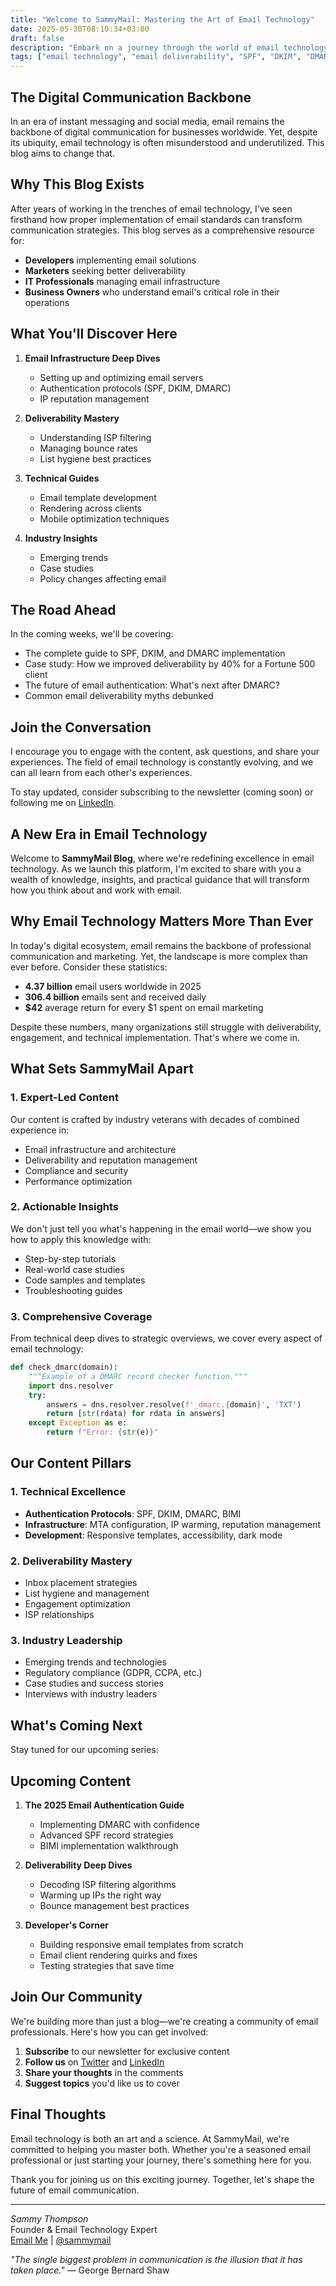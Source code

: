 ```yaml
---
title: "Welcome to SammyMail: Mastering the Art of Email Technology"
date: 2025-05-30T08:10:34+03:00
draft: false
description: "Embark on a journey through the world of email technology with Samuel Omenogor. Discover insights, best practices, and expert advice on email deliverability and infrastructure."
tags: ["email technology", "email deliverability", "SPF", "DKIM", "DMARC", "email infrastructure"]
---
```


## The Digital Communication Backbone

In an era of instant messaging and social media, email remains the backbone of digital communication for businesses worldwide. Yet, despite its ubiquity, email technology is often misunderstood and underutilized. This blog aims to change that.

## Why This Blog Exists

After years of working in the trenches of email technology, I've seen firsthand how proper implementation of email standards can transform communication strategies. This blog serves as a comprehensive resource for:

- **Developers** implementing email solutions
- **Marketers** seeking better deliverability
- **IT Professionals** managing email infrastructure
- **Business Owners** who understand email's critical role in their operations

## What You'll Discover Here

1. **Email Infrastructure Deep Dives**
   - Setting up and optimizing email servers
   - Authentication protocols (SPF, DKIM, DMARC)
   - IP reputation management

2. **Deliverability Mastery**
   - Understanding ISP filtering
   - Managing bounce rates
   - List hygiene best practices

3. **Technical Guides**
   - Email template development
   - Rendering across clients
   - Mobile optimization techniques

4. **Industry Insights**
   - Emerging trends
   - Case studies
   - Policy changes affecting email

## The Road Ahead

In the coming weeks, we'll be covering:

- The complete guide to SPF, DKIM, and DMARC implementation
- Case study: How we improved deliverability by 40% for a Fortune 500 client
- The future of email authentication: What's next after DMARC?
- Common email deliverability myths debunked

## Join the Conversation

I encourage you to engage with the content, ask questions, and share your experiences. The field of email technology is constantly evolving, and we can all learn from each other's experiences.

To stay updated, consider subscribing to the newsletter (coming soon) or following me on [LinkedIn](https://www.linkedin.com/in/samuel-omenogor-a8514125a/).

## A New Era in Email Technology

Welcome to **SammyMail Blog**, where we're redefining excellence in email technology. As we launch this platform, I'm excited to share with you a wealth of knowledge, insights, and practical guidance that will transform how you think about and work with email.

## Why Email Technology Matters More Than Ever

In today's digital ecosystem, email remains the backbone of professional communication and marketing. Yet, the landscape is more complex than ever before. Consider these statistics:

- **4.37 billion** email users worldwide in 2025
- **306.4 billion** emails sent and received daily
- **$42** average return for every $1 spent on email marketing

Despite these numbers, many organizations still struggle with deliverability, engagement, and technical implementation. That's where we come in.

## What Sets SammyMail Apart

### 1. Expert-Led Content

Our content is crafted by industry veterans with decades of combined experience in:

- Email infrastructure and architecture
- Deliverability and reputation management
- Compliance and security
- Performance optimization

### 2. Actionable Insights

We don't just tell you what's happening in the email world—we show you how to apply this knowledge with:

- Step-by-step tutorials
- Real-world case studies
- Code samples and templates
- Troubleshooting guides

### 3. Comprehensive Coverage

From technical deep dives to strategic overviews, we cover every aspect of email technology:

```python
def check_dmarc(domain):
    """Example of a DMARC record checker function."""
    import dns.resolver
    try:
        answers = dns.resolver.resolve(f'_dmarc.{domain}', 'TXT')
        return [str(rdata) for rdata in answers]
    except Exception as e:
        return f"Error: {str(e)}"
```

## Our Content Pillars

### 1. Technical Excellence

- **Authentication Protocols**: SPF, DKIM, DMARC, BIMI
- **Infrastructure**: MTA configuration, IP warming, reputation management
- **Development**: Responsive templates, accessibility, dark mode

### 2. Deliverability Mastery

- Inbox placement strategies
- List hygiene and management
- Engagement optimization
- ISP relationships

### 3. Industry Leadership

- Emerging trends and technologies
- Regulatory compliance (GDPR, CCPA, etc.)
- Case studies and success stories
- Interviews with industry leaders

## What's Coming Next

Stay tuned for our upcoming series:

## Upcoming Content

1. **The 2025 Email Authentication Guide**
   - Implementing DMARC with confidence
   - Advanced SPF record strategies
   - BIMI implementation walkthrough

2. **Deliverability Deep Dives**
   - Decoding ISP filtering algorithms
   - Warming up IPs the right way
   - Bounce management best practices

3. **Developer's Corner**
   - Building responsive email templates from scratch
   - Email client rendering quirks and fixes
   - Testing strategies that save time

## Join Our Community

We're building more than just a blog—we're creating a community of email professionals. Here's how you can get involved:

1. **Subscribe** to our newsletter for exclusive content
2. **Follow us** on [Twitter](https://twitter.com/sammymail) and [LinkedIn](https://linkedin.com/company/sammymail)
3. **Share your thoughts** in the comments
4. **Suggest topics** you'd like us to cover

## Final Thoughts

Email technology is both an art and a science. At SammyMail, we're committed to helping you master both. Whether you're a seasoned email professional or just starting your journey, there's something here for you.

Thank you for joining us on this exciting journey. Together, let's shape the future of email communication.

---

*Sammy Thompson*  
Founder & Email Technology Expert  
[Email Me](mailto:sammy@sammymail.blog) | [@sammymail](https://twitter.com/sammymail)

*"The single biggest problem in communication is the illusion that it has taken place."* — George Bernard Shaw